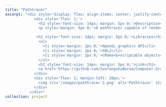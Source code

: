 ```yaml
---
title: "Pathtracer"
excerpt: "<div style='display: flex; align-items: center; justify-content: space-between; font-size: 14px;'>
             <div style='flex: 1;'>
               <h2 style='font-size: 14px; margin: 5px 0;'>Description</h2>
               <p style='margin: 5px 0;'>A pathtracer capable of rendering photorealistic images, developed for Computer Graphics couse at Chalmers.</p>

              <h2 style='font-size: 14px; margin: 5px 0;'>Libraries</h2>
               <ul>
                 <li style='margin: 2px 0;'>OpenGL graphics API</li>
                 <li style='margin: 2px 0;'>SDL2</li>
                 <li style='margin: 2px 0;'>CMake<b>scriptable objects</b></li>
               </ul>
               <h2 style='font-size: 14px; margin: 5px 0;'>Link</h2>
               <a href='https://github.com/SuvrangshuBarua/Computer-Graphics-Project'>Github Link</a>
             </div>
             <div style='flex: 1; margin-left: 20px;'>
               <img src='/images/pathtracer-1.png' alt='Pathtracer' style='max-width: 100%;'>
             </div>
           </div>"
collection: project
---
```


